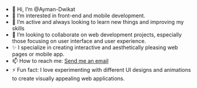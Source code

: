 - 👋 Hi, I’m @Ayman-Dwikat
- 👀 I’m interested in front-end and mobile development.
- 🌱 I’m active and always looking to learn new things and improving my skills
- 💞️ I’m looking to collaborate on web development projects, especially those focusing on user interface and user experience.
- ✨ I specialize in creating interactive and aesthetically pleasing web pages or mobile app. 
- 📫 How to reach me: [Send me an email](mailto:ayman.dwikat.2001@gmail.com)
- ⚡ Fun fact: I love experimenting with different UI designs and animations to create visually appealing web applications.
